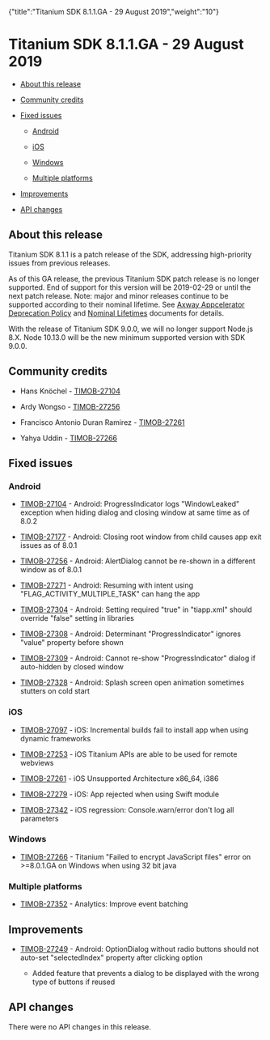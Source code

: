 {"title":"Titanium SDK 8.1.1.GA - 29 August 2019","weight":"10"} 

# Titanium SDK 8.1.1.GA - 29 August 2019

*   [About this release](#Aboutthisrelease)
    
*   [Community credits](#Communitycredits)
    
*   [Fixed issues](#Fixedissues)
    
    *   [Android](#Android)
        
    *   [iOS](#iOS)
        
    *   [Windows](#Windows)
        
    *   [Multiple platforms](#Multipleplatforms)
        
*   [Improvements](#Improvements)
    
*   [API changes](#APIchanges)
    

## About this release

Titanium SDK 8.1.1 is a patch release of the SDK, addressing high-priority issues from previous releases.

As of this GA release, the previous Titanium SDK patch release is no longer supported. End of support for this version will be 2019-02-29 or until the next patch release. Note: major and minor releases continue to be supported according to their nominal lifetime. See [Axway Appcelerator Deprecation Policy](/docs/appc/AMPLIFY_Appcelerator_Services_Overview/Axway_Appcelerator_Deprecation_Policy/) and [Nominal Lifetimes](/docs/appc/AMPLIFY_Appcelerator_Services_Overview/Axway_Appcelerator_Product_Lifecycle/#NominalLifetimes) documents for details.

With the release of Titanium SDK 9.0.0, we will no longer support Node.js 8.X. Node 10.13.0 will be the new minimum supported version with SDK 9.0.0.

## Community credits

*   Hans Knöchel - [TIMOB-27104](https://jira.appcelerator.org/browse/TIMOB-27104)
    
*   Ardy Wongso - [TIMOB-27256](https://jira.appcelerator.org/browse/TIMOB-27256)
    
*   Francisco Antonio Duran Ramirez - [TIMOB-27261](https://jira.appcelerator.org/browse/TIMOB-27261)
    
*   Yahya Uddin - [TIMOB-27266](https://jira.appcelerator.org/browse/TIMOB-27266)
    

## Fixed issues

### Android

*   [TIMOB-27104](https://jira.appcelerator.org/browse/TIMOB-27104) - Android: ProgressIndicator logs "WindowLeaked" exception when hiding dialog and closing window at same time as of 8.0.2
    
*   [TIMOB-27177](https://jira.appcelerator.org/browse/TIMOB-27177) - Android: Closing root window from child causes app exit issues as of 8.0.1
    
*   [TIMOB-27256](https://jira.appcelerator.org/browse/TIMOB-27256) - Android: AlertDialog cannot be re-shown in a different window as of 8.0.1
    
*   [TIMOB-27271](https://jira.appcelerator.org/browse/TIMOB-27271) \- Android: Resuming with intent using "FLAG\_ACTIVITY\_MULTIPLE\_TASK" can hang the app
    
*   [TIMOB-27304](https://jira.appcelerator.org/browse/TIMOB-27304) \- Android: Setting <uses-feature/> required "true" in "tiapp.xml" should override "false" setting in libraries
    
*   [TIMOB-27308](https://jira.appcelerator.org/browse/TIMOB-27308) \- Android: Determinant "ProgressIndicator" ignores "value" property before shown
    
*   [TIMOB-27309](https://jira.appcelerator.org/browse/TIMOB-27309) \- Android: Cannot re-show "ProgressIndicator" dialog if auto-hidden by closed window
    
*   [TIMOB-27328](https://jira.appcelerator.org/browse/TIMOB-27328) \- Android: Splash screen open animation sometimes stutters on cold start
    

### iOS

*   [TIMOB-27097](https://jira.appcelerator.org/browse/TIMOB-27097) - iOS: Incremental builds fail to install app when using dynamic frameworks
    
*   [TIMOB-27253](https://jira.appcelerator.org/browse/TIMOB-27253) - iOS Titanium APIs are able to be used for remote webviews
    
*   [TIMOB-27261](https://jira.appcelerator.org/browse/TIMOB-27261) - iOS Unsupported Architecture x86\_64, i386
    
*   [TIMOB-27279](https://jira.appcelerator.org/browse/TIMOB-27279) - iOS: App rejected when using Swift module
    
*   [TIMOB-27342](https://jira.appcelerator.org/browse/TIMOB-27342) - iOS regression: Console.warn/error don't log all parameters
    

### Windows

*   [TIMOB-27266](https://jira.appcelerator.org/browse/TIMOB-27266) - Titanium "Failed to encrypt JavaScript files" error on >=8.0.1.GA on Windows when using 32 bit java
    

### Multiple platforms

*   [TIMOB-27352](https://jira.appcelerator.org/browse/TIMOB-27352) - Analytics: Improve event batching  
    

## Improvements

*   [TIMOB-27249](https://jira.appcelerator.org/browse/TIMOB-27249) - Android: OptionDialog without radio buttons should not auto-set "selectedIndex" property after clicking option
    
    *   Added feature that prevents a dialog to be displayed with the wrong type of buttons if reused
        

## API changes

There were no API changes in this release.
